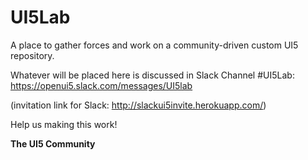 # UI5Lab
A place to gather forces and work on a community-driven custom UI5 repository.

Whatever will be placed here is discussed in Slack Channel #UI5Lab:
https://openui5.slack.com/messages/UI5lab

(invitation link for Slack: http://slackui5invite.herokuapp.com/)

Help us making this work!

**The UI5 Community**
